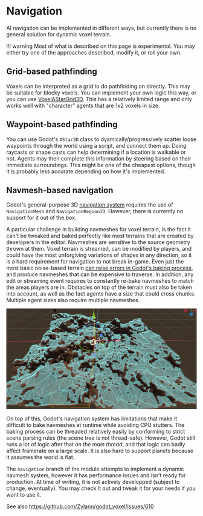Navigation
=============

AI navigation can be implemented in different ways, but currently there is no general solution for dynamic voxel terrain.

!!! warning
    Most of what is described on this page is experimental. You may either try one of the approaches described, modify it, or roll your own.


Grid-based pathfinding
-------------------------

Voxels can be interpreted as a grid to do pathfinding on directly. This may be suitable for blocky voxels.
You can implement your own logic this way, or you can use [VoxelAStarGrid3D](api/VoxelAStarGrid3D.md). This has a relatively limited range and only works well with "character" agents that are 1x2 voxels in size.


Waypoint-based pathfinding
----------------------------

You can use Godot's `AStar3D` class to dyamically/progressively scatter loose waypoints through the world using a script, and connect them up. Doing raycasts or shape casts can help determining if a location is walkable or not. Agents may then complete this information by steering based on their immediate surroundings.
This might be one of the cheapest options, though it is probably less accurate depending on how it's implemented.


Navmesh-based navigation
----------------------------

Godot's general-purpose 3D [navigation system](https://docs.godotengine.org/en/stable/tutorials/navigation/navigation_introduction_3d.html) requires the use of `NavigationMesh` and `NavigationRegion3D`. However, there is currently no support for it out of the box.

A particular challenge in building navmeshes for voxel terrain, is the fact it can't be tweaked and baked perfectly like most terrains that are created by developers in the editor. Navmeshes are sensitive to the source geometry thrown at them. Voxel terrain is streamed, can be modified by players, and could have the most unforgiving variations of shapes in any direction, so it is a hard requirement for navigation to not break in-game. Even just the most basic noise-based terrain [can raise errors in Godot's baking process](https://github.com/godotengine/godot/issues/85548#issuecomment-2021774612), and produce navmeshes that can be expensive to traverse. In addition, any edit or streaming event requires to constantly re-bake navmeshes to match the areas players are in. Obstacles on top of the terrain must also be taken into account, as well as the fact agents have a size that could cross chunks. Multiple agent sizes also require multiple navmeshes.

![Screenshot of blobby smooth voxel terrain on top of which a complex navmesh has been generated](images/navmesh_bumpy_noise_terrain.webp)

On top of this, Godot's navigation system has limitations that make it difficult to bake navmeshes at runtime while avoiding CPU stutters. The baking process can be threaded relatively easily by conforming to strict scene parsing rules (the scene tree is not thread-safe). However, Godot still runs a lot of logic after that *on the main thread*, and that logic can badly affect framerate on a large scale.
It is also hard to support planets because it assumes the world is flat.

The `navigation` branch of the module attempts to implement a dynamic navmesh system, however it has performance issues and isn't ready for production.
At time of writing, it is not actively developped (subject to change, eventually). You may check it out and tweak it for your needs if you want to use it.

See also https://github.com/Zylann/godot_voxel/issues/610
